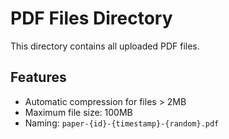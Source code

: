 # PDF Files Directory

This directory contains all uploaded PDF files.

## Features
- Automatic compression for files > 2MB
- Maximum file size: 100MB
- Naming: `paper-{id}-{timestamp}-{random}.pdf`
